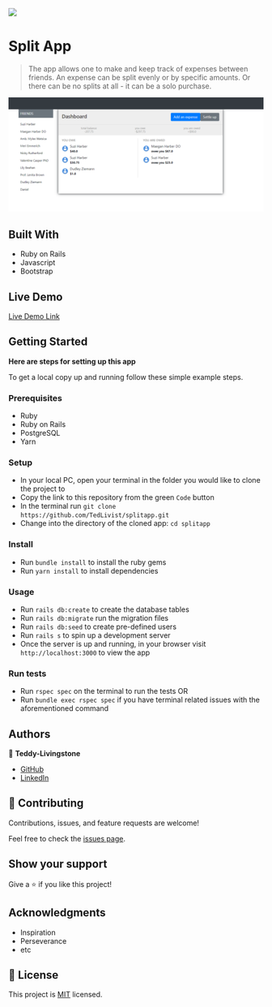 ![](https://img.shields.io/badge/Teddy-blueviolet)

# Split App

> The app allows one to make and keep track of expenses between friends. An expense can be split evenly or by specific amounts. Or there can be no splits at all - it can be a solo purchase. 

![scrnsht](scrnsht.jpg)

## Built With

- Ruby on Rails
- Javascript
- Bootstrap

## Live Demo

[Live Demo Link](http://split-wise-app.herokuapp.com/)


## Getting Started

**Here are steps for setting up this app**

To get a local copy up and running follow these simple example steps.

### Prerequisites

- Ruby
- Ruby on Rails
- PostgreSQL
- Yarn

### Setup

- In your local PC, open your terminal in the folder you would like to clone the project to
- Copy the link to this repository from the green `Code` button
- In the terminal run  `git clone https://github.com/TedLivist/splitapp.git`
- Change into the directory of the cloned app: `cd splitapp`

### Install

- Run `bundle install` to install the ruby gems
- Run `yarn install` to install dependencies

### Usage

- Run `rails db:create` to create the database tables
- Run `rails db:migrate` run the migration files
- Run `rails db:seed` to create pre-defined users
- Run `rails s` to spin up a development server
- Once the server is up and running, in your browser visit `http://localhost:3000` to view the app

### Run tests

- Run `rspec spec` on the terminal to run the tests
OR
- Run  `bundle exec rspec spec` if you have terminal related issues with the aforementioned command

## Authors

👤 **Teddy-Livingstone**

- [GitHub](https://github.com/TedLivist)
- [LinkedIn](https://linkedin.com/in/tememandu)

## 🤝 Contributing

Contributions, issues, and feature requests are welcome!

Feel free to check the [issues page](../../issues/).

## Show your support

Give a ⭐️ if you like this project!

## Acknowledgments

- Inspiration
- Perseverance
- etc

## 📝 License

This project is [MIT](./MIT.md) licensed.